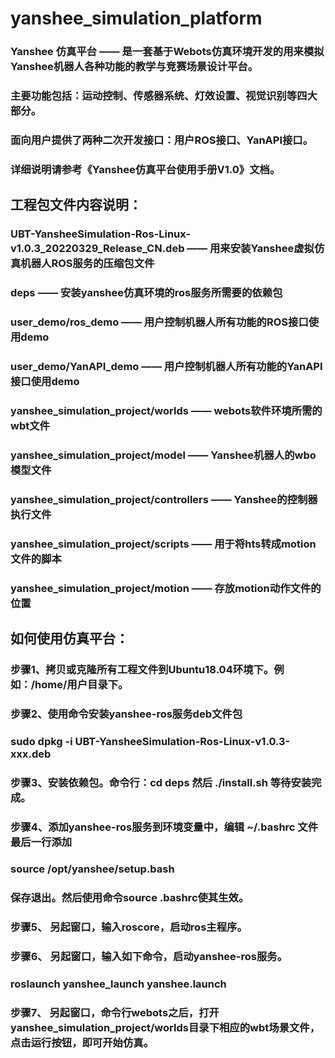 # yanshee_simulation_platform


### Yanshee 仿真平台 —— 是一套基于Webots仿真环境开发的用来模拟Yanshee机器人各种功能的教学与竞赛场景设计平台。
### 主要功能包括：运动控制、传感器系统、灯效设置、视觉识别等四大部分。
### 面向用户提供了两种二次开发接口：用户ROS接口、YanAPI接口。
### 详细说明请参考《Yanshee仿真平台使用手册V1.0》文档。


## 工程包文件内容说明：

### UBT-YansheeSimulation-Ros-Linux-v1.0.3_20220329_Release_CN.deb ——	用来安装Yanshee虚拟仿真机器人ROS服务的压缩包文件
### deps ——	安装yanshee仿真环境的ros服务所需要的依赖包
### user_demo/ros_demo —— 用户控制机器人所有功能的ROS接口使用demo
### user_demo/YanAPI_demo —— 用户控制机器人所有功能的YanAPI接口使用demo
### yanshee_simulation_project/worlds —— webots软件环境所需的wbt文件
### yanshee_simulation_project/model —— Yanshee机器人的wbo模型文件
### yanshee_simulation_project/controllers —— Yanshee的控制器执行文件
### yanshee_simulation_project/scripts —— 用于将hts转成motion文件的脚本
### yanshee_simulation_project/motion —— 存放motion动作文件的位置


## 如何使用仿真平台：

### 步骤1、拷贝或克隆所有工程文件到Ubuntu18.04环境下。例如：/home/用户目录下。
### 步骤2、使用命令安装yanshee-ros服务deb文件包
###         sudo dpkg -i UBT-YansheeSimulation-Ros-Linux-v1.0.3-xxx.deb
### 步骤3、安装依赖包。命令行：cd deps 然后 ./install.sh 等待安装完成。 
### 步骤4、添加yanshee-ros服务到环境变量中，编辑 ~/.bashrc 文件最后一行添加
###        source /opt/yanshee/setup.bash
###        保存退出。然后使用命令source .bashrc使其生效。
### 步骤5、 另起窗口，输入roscore，启动ros主程序。
### 步骤6、 另起窗口，输入如下命令，启动yanshee-ros服务。
###        roslaunch yanshee_launch yanshee.launch
### 步骤7、 另起窗口，命令行webots之后，打开yanshee_simulation_project/worlds目录下相应的wbt场景文件，点击运行按钮，即可开始仿真。
